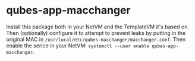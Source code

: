 qubes-app-macchanger
====
Install this package both in your NetVM and the TemplateVM it's based on.  Then (optionally) configure it to attempt to prevent leaks by putting in the original MAC in `/usr/local/etc/qubes-macchanger/macchanger.conf`.  Then enable the serice in your NetVM: `systemctl --user enable qubes-app-macchanger`.
